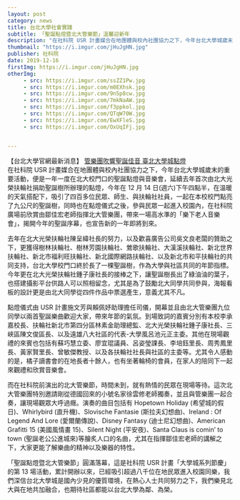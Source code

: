 ```yaml
---
layout: post
category: news
title: 台北大學社會實踐
subtitle: 「聖誕點燈暨北大管樂節」溫馨迎新年
description: "在社科院 USR 計畫媒合在地團體與校內社團協力之下，今年台北大學城歲末的重要活動，便是一年一度在北大校門口的聖誕點燈與音樂會，延續去年首次由北大光榮扶輪社捐助聖誕樹所辦理的點燈，今年在 12 月 14 日(週六)下午四點半，在溫暖的天氣搭配下，吸引了四百多位民眾、師生、與扶輪社社員，一起在本校校門點亮了九公尺的聖誕樹，同時也在點燈儀式之後，參與民眾一起進入校園內，在社科院廣場前欣賞由鄒佳宏老師指揮北大管樂團，帶來一場高水準的「樂下老人音樂會」，揭開今年的聖誕序幕，也宣告新的一年即將到來。"
thumbnail: "https://i.imgur.com/jHuJgHN.jpg"
publisher: 社科院
date: 2019-12-16
firstImg: https://i.imgur.com/jHuJgHN.jpg
otherImg:
     - src: https://i.imgur.com/ssZZ1Pw.jpg
     - src: https://i.imgur.com/m0EXhsk.jpg
     - src: https://i.imgur.com/9n5p8cw.jpg
     - src: https://i.imgur.com/7mkNaAW.jpg
     - src: https://i.imgur.com/f3ppkol.jpg
     - src: https://i.imgur.com/QTqW70W.jpg
     - src: https://i.imgur.com/EwXFleS.jpg
     - src: https://i.imgur.com/OxUqIFj.jpg


---
```

【台北大學官網最新消息】
<a href = "https://new.ntpu.edu.tw/news/5df5067ae1e4224465a5773b/%E7%AE%A1%E6%A8%82%E5%9C%98%E5%90%B9%E9%9F%BF%E8%81%96%E8%AA%95%E4%BD%B3%E9%9F%B3-%E8%87%BA%E5%8C%97%E5%A4%A7%E5%AD%B8%E5%9F%8E%E9%BB%9E%E7%87%88">管樂團吹響聖誕佳音 臺北大學城點燈</a><br>
在社科院 USR 計畫媒合在地團體與校內社團協力之下，今年台北大學城歲末的重要活動，便是一年一度在北大校門口的聖誕點燈與音樂會，延續去年首次由北大光榮扶輪社捐助聖誕樹所辦理的點燈，今年在 12 月 14 日(週六)下午四點半，在溫暖的天氣搭配下，吸引了四百多位民眾、師生、與扶輪社社員，一起在本校校門點亮了九公尺的聖誕樹，同時也在點燈儀式之後，參與民眾一起進入校園內，在社科院廣場前欣賞由鄒佳宏老師指揮北大管樂團，帶來一場高水準的「樂下老人音樂會」，揭開今年的聖誕序幕，也宣告新的一年即將到來。

去年在北大光榮扶輪社陳呈緯社長的努力，以及歡喜廣告公司吳文良老闆的贊助之下，更獲得樹林扶輪社、樹林芳園扶輪社、鶯歌扶輪社、大漢溪扶輪社、新北世界扶輪社、新北市福利旺扶輪社、新北國際網路扶輪社、以及新北市和平扶輪社的共同支持，台北大學校門口終於長了一棵聖誕樹，作為大學與社區共同的年節指標。今年更在北大光榮扶輪社鍾子康社長的接棒之下，讓聖誕樹長出了綠油油的葉子，也搭建攝影平台供路人可以照相留念，尤其是為了鼓勵北大同學共同參與，海報看板的設計更是由北大同學從四件作品中票選產生，意義尤其不凡。

點燈儀式由 USR 計畫施文芳與賴佩妤助理擔任司儀，開幕並且由北大管樂團九位同學以兩首聖誕樂曲歡迎大家，帶來年節的氣氛。到場致詞的嘉賓分別有本校李承嘉校長、扶輪社新北市第四分區林素金助理總監、北大光榮扶輪社鍾子康社長、三峽區陳文俊區長、以及遠雄八大社區的代表-大學風呂池元正主委。其他在現場觀禮的來賓也包括有蘇巧慧立委、廖宜琨議員、呂姿瑩課長、李培鈺里長、周秀鳳里長、黃家賢里長、曾敏傑教授、以及各扶輪社社長與社區的主委等。尤其令人感動的是，橘子讀書會的在地長者十餘人，也有坐著輪椅的會員，在家人的陪同下一起來觀禮和欣賞音樂會。

而在社科院前演出的北大管樂節，時間未到，就有熱情的民眾在現場等待。這次北大管樂團特別邀請剛從德國回來的小號名家徐雲修老師獨奏，並且與管樂團一起合奏，讓現場觀眾大呼過癮。演奏的曲目包括有 Hopetown Holiday (希望城的假日)、Whirlybird (直升機)、Slovische Fantasie (斯拉夫幻想曲)、Ireland : Of Legend And Lore (愛爾蘭傳說)、Disney Fantasy (迪士尼幻想曲)、American Grafitti 15 (美國風情畫 15)、Silent Night (平安夜)、Santa Claus is comin’ to town (聖誕老公公進城來)等膾炙人口的名曲，尤其在指揮鄒佳宏老師的講解之下，大家更能了解樂曲的精神以及樂器的特性。

「聖誕點燈暨北大管樂節」圓滿落幕，這是社科院 USR 計畫「大學城系列節慶」的第 13 場活動，累計開辦以來，已經吸引超過八千位在地民眾進入校園同樂，我們深信台北大學城是國內少見的優質環境，在熱心人士共同努力之下，我們樂見北大與在地共加融合，也期待社區都能以台北大學為鄰、為榮。
